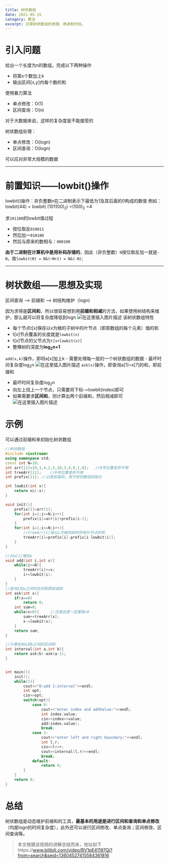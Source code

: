 ```yaml
---
title: 树状数组
date: 2021-05-15
category: 算法
excerpt: 记录树状数组的原理、用途和代码。
---
```


# 引入问题
给出一个长度为n的数组，完成以下两种操作
- 将第x个数加上k
- 输出区间[x,y]内每个数的和

使用暴力算法
- 单点修改：O(1)
- 区间查询：O(n)

对于大数据来说，这样的复杂度是不能接受的

树状数组处理：
- 单点修改：O(logn)
- 区间查询：O(logn)

可以应对非常大规模的数据
***
# 前置知识——lowbit()操作
lowbit()操作：非负整数n在二进制表示下最低为1及其后面的0构成的数值
例如：lowbit(44) = lowbit( (101100)<sub>2</sub>) =(100)<sub>2</sub> =4

求`101100`的lowbit值过程
- 按位取反`010011`
- 然后加一`010100`
- 然后与原来的数相与：`000100`

**由于二进制在计算机中是用补码存储的**，因此（非负整数）`N`按位取反加一就是`-N`，故`lowbit(N) = N&(~N+1) = N&(-N)`;
***
# 树状数组——思想及实现
区间查询 ——> 前缀和 ——> 树结构维护（logn)

因为求得是**区间和**，所以很容易想到用**前缀和相减**的方法，如果使用树结构来维护，那么就可以将复杂度降低到logn
![在这里插入图片描述](https://yfx-blog-image.oss-cn-hangzhou.aliyuncs.com/img/20210515152011352.png)
该树状数组特性
- 每个节点t[x]保存以x为根的子树中的叶节点（即原数组的每个元素）值的和
- t[x]节点覆盖的长度就是`lowbit(x)`
- t[x]节点的父节点为`t[x+lowbit(x)]`
- 整棵树的深度为**log<sub>2</sub>n+1**

`add(x,k)`操作，即将a[x]加上k
	- 需要处理每一层的一个树状数组的数据
	- 最坏时间复杂度log<sub>2</sub>n
![在这里插入图片描述](https://yfx-blog-image.oss-cn-hangzhou.aliyuncs.com/img/2021051515264143.png)
`ask(x)`操作，即查询a[1]~x[7]的和，即前缀和
- 最坏时间复杂度log<sub>2</sub>n
- 向左上找上一个节点，只需要将下标-=lowbit(index)即可
- 如果需要求**区间和**，则计算出两个前缀和，然后相减即可
![在这里插入图片描述](https://yfx-blog-image.oss-cn-hangzhou.aliyuncs.com/img/202105151528378.png)

# 示例
可以通过前缀和来初始化树状数组
```cpp
//树状数组
#include <iostream>
using namespace std;
const int N=10;
int arr[11]={0,1,4,2,5,10,3,4,0,1,0};   //0号位置舍弃不用
int treeArr[11];    //0号位置舍弃不用
int prefix[11]; //记录前缀和，用于树状数组初始化

int lowbit(int x){
    return x&(-x);
}

void init(){
    prefix[1]=arr[1];
    for(int i=2;i<=N;i++){
        prefix[i]=arr[i]+prefix[i-1];
    }
    for(int i=1;i<=N;i++){
        //treeArr[i]是以i为根的树的所有叶节点的和
        treeArr[i]=prefix[i]-prefix[i-lowbit(i)];
    }
}

//对a[i]增加x
void add(int i,int x){
    while(i<=N){
        treeArr[i]+=x;
        i+=lowbit(i);
    }
}
//查询1到x之间的区间和即前缀和
int ask(int x){
    if(x==0)
        return 0;
    int sum=0;
    while(x>0){     //注意这里一定要是>0
        sum+=treeArr[x];
        x-=lowbit(x);
    }
    return sum;
}

//计算坐标a到b之间的区间和
int interval(int a,int b){
    return ask(b)-ask(a-1);
}


int main(){
    init();
    while(1){
        cout<<"0:add 1:interval"<<endl;
        int opt;
        cin>>opt;
        switch(opt){
            case 0:
                cout<<"enter index and addValue:"<<endl;
                int index,value;
                cin>>index>>value;
                add(index,value);
                break;
            case 1:
                cout<<"enter left and right boundary:"<<endl;
                int l,r;
                cin>>l>>r;
                cout<<interval(l,r)<<endl;
                break;
            default:
                return 0;
        }
    }
    return 0;
}
```
# 总结
树状数组是动态维护前缀和的工具，**最基本的用途是进行区间和查询和单点修改**（均是logn的时间复杂度），此外还可以进行区间修改、单点查询；区间修改、区间查询等。

> 本文根据该视频的讲解总结而来，地址如下https://www.bilibili.com/video/BV1pE41197Qj?from=search&seid=13604527415584361816